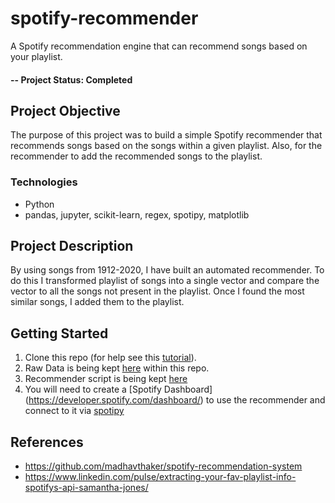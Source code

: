 # spotify-recommender
A Spotify recommendation engine that can recommend songs based on your playlist.

#### -- Project Status: Completed

## Project Objective
The purpose of this project was to build a simple Spotify recommender that recommends songs based on the songs within a given playlist. Also, for the recommender to add the recommended songs to the playlist.

### Technologies
* Python
* pandas, jupyter, scikit-learn, regex, spotipy, matplotlib

## Project Description
By using songs from 1912-2020, I have built an automated recommender. To do this I transformed playlist of songs into a single vector and compare the  vector to all the songs not present in the playlist. Once I found the most similar songs, I added them to the playlist.

## Getting Started

1. Clone this repo (for help see this [tutorial](https://help.github.com/articles/cloning-a-repository/)).
2. Raw Data is being kept [here](https://github.com/Ce11an/spotify-recommender/tree/main/data/spotify-dataset-19212020-160k-tracks) within this repo.
3. Recommender script is being kept [here](https://github.com/Ce11an/spotify-recommender/tree/main/notebooks)
4. You will need to create a [Spotify Dashboard] (https://developer.spotify.com/dashboard/) to use the recommender and connect to it via [spotipy](https://spotipy.readthedocs.io/en/2.19.0/)

## References
* https://github.com/madhavthaker/spotify-recommendation-system
* https://www.linkedin.com/pulse/extracting-your-fav-playlist-info-spotifys-api-samantha-jones/
